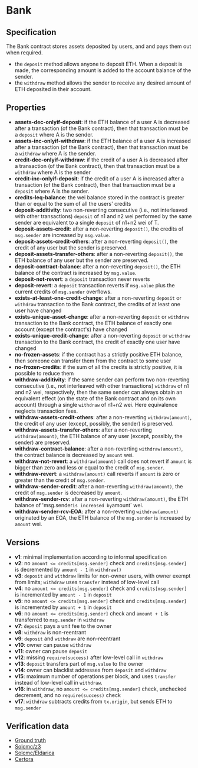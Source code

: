 # Bank

## Specification
The Bank contract stores assets deposited by users, and and pays them out when required. 
- the `deposit` method allows anyone to deposit ETH. When a deposit is made, the corresponding amount is added to the account balance of the sender. 
- the `withdraw` method allows the sender to receive any desired amount of ETH deposited in their account.

## Properties
- **assets-dec-onlyif-deposit**: if the ETH balance of a user A is decreased after a transaction (of the Bank contract), then that transaction must be a `deposit` where A is the sender.
- **assets-inc-onlyif-withdraw**: if the ETH balance of a user A is increased after a transaction (of the Bank contract), then that transaction must be a `withdraw` where A is the sender.
- **credit-dec-onlyif-withdraw**: if the credit of a user A is decreased after a transaction (of the Bank contract), then that transaction must be a `withdraw` where A is the sender
- **credit-inc-onlyif-deposit**: if the credit of a user A is increased after a transaction (of the Bank contract), then that transaction must be a `deposit` where A is the sender.
- **credits-leq-balance**: the wei balance stored in the contract is greater than or equal to the sum of all the users' credits
- **deposit-additivity**: two non-reverting consecutive (i.e., not interleaved with other transactions) `deposit` of n1 and n2 wei performed by the same sender are equivalent to a single `deposit` of n1+n2 wei of T.
- **deposit-assets-credit**: after a non-reverting `deposit()`, the credits of `msg.sender` are increased by `msg.value`.
- **deposit-assets-credit-others**: after a non-reverting `deposit()`, the credit of any user but the sender is preserved.
- **deposit-assets-transfer-others**: after a non-reverting `deposit()`, the ETH balance of any user but the sender are preserved.
- **deposit-contract-balance**: after a non-reverting `deposit()`, the ETH balance of the contract is increased by `msg.value`.
- **deposit-not-revert**: a `deposit` transaction never reverts
- **deposit-revert**: a `deposit` transaction reverts if `msg.value` plus the current credits of `msg.sender` overflows.
- **exists-at-least-one-credit-change**: after a non-reverting `deposit` or `withdraw` transaction to the Bank contract, the credits of at least one user have changed
- **exists-unique-asset-change**: after a non-reverting `deposit` or `withdraw` transaction to the Bank contract, the ETH balance of exactly one account (except the contract's) have changed
- **exists-unique-credit-change**: after a non-reverting `deposit` or `withdraw` transaction to the Bank contract, the credit of exactly one user have changed
- **no-frozen-assets**: if the contract has a strictly positive ETH balance, then someone can transfer them from the contract to some user
- **no-frozen-credits**: if the sum of all the credits is strictly positive, it is possible to reduce them
- **withdraw-additivity**: if the same sender can perform two non-reverting consecutive (i.e., not interleaved with other transactions) `withdraw` of n1 and n2 wei, respectively, then the same sender can always obtain an equivalent effect (on the state of the Bank contract and on its own account) through a single `withdraw` of n1+n2 wei. Here equivalence neglects transaction fees.
- **withdraw-assets-credit-others**: after a non-reverting `withdraw(amount)`, the credit of any user (except, possibly, the sender) is preserved.
- **withdraw-assets-transfer-others**: after a non-reverting `withdraw(amount)`, the ETH balance of any user (except, possibly, the sender) are preserved.
- **withdraw-contract-balance**: after a non-reverting `withdraw(amount)`, the contract balance is decreased by `amount` wei.
- **withdraw-not-revert**: a `withdraw(amount)` call does not revert if `amount` is bigger than zero and less or equal to the credit of `msg.sender`.
- **withdraw-revert**: a `withdraw(amount)` call reverts if `amount` is zero or greater than the credit of `msg.sender`.
- **withdraw-sender-credit**: after a non-reverting `withdraw(amount)`, the credit of `msg.sender` is decreased by `amount`.
- **withdraw-sender-rcv**: after a non-reverting `withdraw(amount)`, the ETH balance of 'msg.sender` is increased by `amount` wei.
- **withdraw-sender-rcv-EOA**: after a non-reverting `withdraw(amount)` originated by an EOA, the ETH balance of the `msg.sender` is increased by `amount` wei.

## Versions
- **v1**: minimal implementation according to informal specification
- **v2**: no `amount <= credits[msg.sender]` check and `credits[msg.sender]` is decremented by `amount - 1` in `withdraw()`
- **v3**: `deposit` and `withdraw` limits for non-owner users, with owner exempt from limits; `withdraw` uses `transfer` instead of low-level call 
- **v4**: no `amount <= credits[msg.sender]` check and `credits[msg.sender]` is incremented by `amount - 1` in `deposit`
- **v5**: no `amount <= credits[msg.sender]` check and `credits[msg.sender]` is incremented by `amount + 1` in `deposit`
- **v6**: no `amount <= credits[msg.sender]` check and `amount + 1` is transferred to `msg.sender` in `withdraw`
- **v7**: `deposit` pays a unit fee to the owner
- **v8**: `withdraw` is non-reentrant
- **v9**: `deposit` and `withdraw` are non-reentrant
- **v10**: owner can pause `withdraw`
- **v11**: owner can pause `deposit`
- **v12**: missing `require(success)` after low-level call in `withdraw`
- **v13**: `deposit` transfers part of `msg.value` to the owner
- **v14**: owner can blacklist addresses from `deposit` and `withdraw`
- **v15**: maximum number of operations per block, and uses `transfer` instead of low-level call in `withdraw`.
- **v16**: in `withdraw`, no `amount <= credits[msg.sender]` check, unchecked decrement, and no `require(success)` check
- **v17**: `withdraw` subtracts credits from `tx.origin`, but sends ETH to `msg.sender`

## Verification data

- [Ground truth](ground-truth.csv)
- [Solcmc/z3](solcmc-z3.csv)
- [Solcmc/Eldarica](solcmc-eld.csv)
- [Certora](certora.csv)


